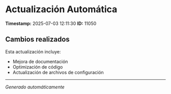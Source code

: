 # Actualización Automática

**Timestamp:** 2025-07-03 12:11:30
**ID:** 11050

## Cambios realizados

Esta actualización incluye:
- Mejora de documentación
- Optimización de código
- Actualización de archivos de configuración

---
*Generado automáticamente*
